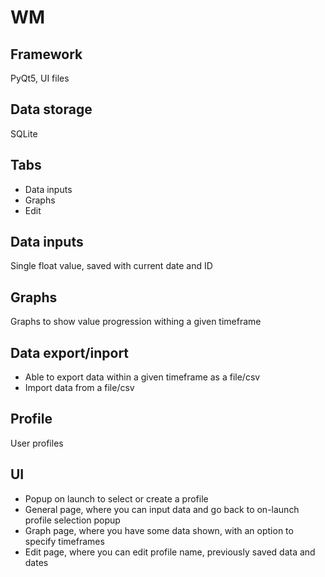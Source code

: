 # WM

## Framework
PyQt5, UI files

## Data storage
SQLite

## Tabs
* Data inputs
* Graphs
* Edit

## Data inputs
Single float value, saved with current date and ID

## Graphs
Graphs to show value progression withing a given timeframe

## Data export/inport
* Able to export data within a given timeframe as a file/csv
* Import data from a file/csv

## Profile
User profiles

## UI
* Popup on launch to select or create a profile
* General page, where you can input data and go back to on-launch profile selection popup
* Graph page, where you have some data shown, with an option to specify timeframes
* Edit page, where you can edit profile name, previously saved data and dates
